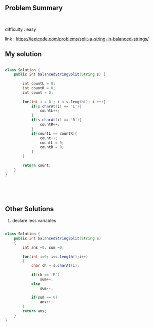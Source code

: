 ## Problem Summary


<br>

difficulty : easy <br>

link : https://leetcode.com/problems/split-a-string-in-balanced-strings/ <br>



## My solution

```java
  
class Solution {
    public int balancedStringSplit(String s) {
        
        int countL = 0;
        int countR = 0;
        int count = 0;
        
        for(int i = 0 ; i < s.length(); i ++){
            if(s.charAt(i) == 'L'){
                countL++;
            }
            if(s.charAt(i) == 'R'){
                countR++;
            }
            if(countL == countR){
                count++;
                countL = 0;
                countR = 0;
            }
        }
        
        return count;
    }
}
  
```
<br><br>

## Other Solutions

1. declare less variables

```java

class Solution {
    public int balancedStringSplit(String s) 
    {
        int ans =0, sum =0;
        
        for(int i=0; i<s.length();i++)
        {
            char ch = s.charAt(i);
            
            if(ch == 'R')
                sum++;
            else
                sum--;
            
            if(sum == 0)
                ans++;
        }
        return ans;
    }
}

```



<br>
